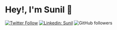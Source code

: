 # Hey!, I'm Sunil 👋

[![Twitter Follow](https://img.shields.io/twitter/follow/SunilM0urya?style=social)](https://twitter.com/intent/follow?screen_name=sunilmourya_0xf)
[![Linkedin: Sunil](https://img.shields.io/badge/-Sunil-blue?style=flat-square&logo=Linkedin&logoColor=white&link=https://www.linkedin.com/in/sunilmourya/)](https://www.linkedin.com/in/sunilmourya/)
![GitHub followers](https://img.shields.io/github/followers/elinus?label=Follow&style=social)


<!--
**elinus/elinus** is a ✨ _special_ ✨ repository because its `README.md` (this file) appears on your GitHub profile.

Here are some ideas to get you started:

- 🔭 I’m currently working on ...
- 🌱 I’m currently learning ...
- 👯 I’m looking to collaborate on ...
- 🤔 I’m looking for help with ...
- 💬 Ask me about ...
- 📫 How to reach me: ...
- 😄 Pronouns: ...
- ⚡ Fun fact: ...
-->

